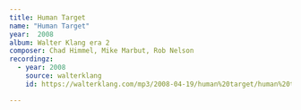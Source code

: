 ```yaml
---
title: Human Target
name: "Human Target"
year:  2008
album: Walter Klang era 2
composer: Chad Himmel, Mike Marbut, Rob Nelson
recordingz:
  - year: 2008
    source: walterklang
    id: https://walterklang.com/mp3/2008-04-19/human%20target/human%20target_vocals.mp3

---
```


